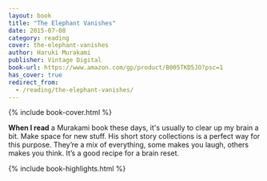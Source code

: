 ```yaml
---
layout: book
title: "The Elephant Vanishes"
date: 2015-07-08
category: reading
cover: the-elephant-vanishes
author: Haruki Murakami
publisher: Vintage Digital
book-url: https://www.amazon.com/gp/product/B005TKD5JO?psc=1
has_cover: true
redirect_from:
  - /reading/the-elephant-vanishes/
---
```

{% include book-cover.html %}

**When I read** a Murakami book these days, it's usually to clear up my brain a bit. Make space for new stuff. His short story collections is a perfect way for this purpose. They’re a mix of everything, some makes you laugh, others makes you think. It’s a good recipe for a brain reset.

{% include book-highlights.html %}
